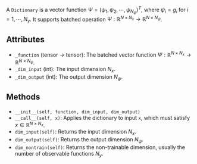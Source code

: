 
A `Dictionary` is a vector function
$\Psi = (\psi_1, \psi_2, \cdots, \psi_{N_\psi})^T$,
where $\psi_i = g_i$ for $i = 1,\cdots,N_y$.
It supports batched operation
$\Psi: \mathbb{R}^{N \times N_x} \rightarrow \mathbb{R}^{N \times N_{\psi}}$.

## Attributes

- `_function` (tensor -> tensor): The batched vector function
  $\Psi: \mathbb{R}^{N \times N_x} \rightarrow \mathbb{R}^{N \times N_{\psi}}$.
- `_dim_input` (int): The input dimension $N_x$.
- `_dim_output` (int): The output dimension $N_{\psi}$.

## Methods

- `__init__(self, function, dim_input, dim_output)`
- `__call__(self, x)`: Applies the dictionary to input `x`, which must satisfy $x \in \mathbb{R}^{N \times N_x}$.
- `dim_input(self)`: Returns the input dimension $N_x$.
- `dim_output(self)`: Returns the output dimension $N_{\psi}$.
- `dim_nontrain(self)`: Returns the non-trainable dimension, usually the number of observable functions $N_y$.

